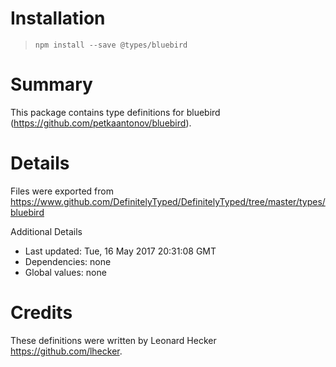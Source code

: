 # Installation
> `npm install --save @types/bluebird`

# Summary
This package contains type definitions for bluebird (https://github.com/petkaantonov/bluebird).

# Details
Files were exported from https://www.github.com/DefinitelyTyped/DefinitelyTyped/tree/master/types/bluebird

Additional Details
 * Last updated: Tue, 16 May 2017 20:31:08 GMT
 * Dependencies: none
 * Global values: none

# Credits
These definitions were written by Leonard Hecker <https://github.com/lhecker>.
